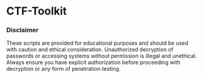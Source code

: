 # CTF-Toolkit

### Disclaimer
These scripts are provided for educational purposes and should be used with caution and ethical consideration. Unauthorized decryption of passwords or accessing systems without permission is illegal and unethical. Always ensure you have explicit authorization before proceeding with decryption or any form of penetration testing.
